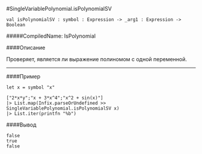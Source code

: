 #SingleVariablePolynomial.isPolynomialSV

	val isPolynomialSV : symbol : Expression -> _arg1 : Expression ->  Boolean


#####CompiledName: IsPolynomial


####Описание

Проверяет, является ли выражение полиномом с одной переменной.

----------

####Пример
    
    let x = symbol "x"
    
    ["2*x*y";"x + 3*x^4";"x^2 + sin(x)"]
    |> List.map(Infix.parseOrUndefined >> SingleVariablePolynomial.isPolynomialSV x)
    |> List.iter(printfn "%b")
    

####Вывод
    
    false
    true
    false
    
    






